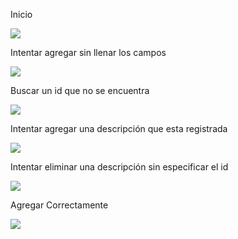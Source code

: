 Inicio

![](https://cdn.discordapp.com/attachments/1091163760292536403/1196268925755871292/image.png?ex=65b70341&is=65a48e41&hm=681149743d45c38574b2f0bc054fc80ad2b78f7c7d6751370b3984badabd1c6c&)

Intentar agregar sin llenar los campos

![](https://cdn.discordapp.com/attachments/1091163760292536403/1196269613571391508/image.png?ex=65b703e5&is=65a48ee5&hm=c46966f24888f900e5421694b3e9d0dc4e1784ebed24464ec2131e0bd9c0c439&)

Buscar un id que no se encuentra

![](https://cdn.discordapp.com/attachments/1091163760292536403/1196269986201751662/image.png?ex=65b7043e&is=65a48f3e&hm=e4c5f344d9647837033d658ada51f15fa60ef9de6821bf673d35e01966b80884&)

Intentar agregar una descripción que esta registrada

![](https://cdn.discordapp.com/attachments/1091163760292536403/1196271479629824030/image.png?ex=65b705a2&is=65a490a2&hm=83acd06bfcac03f6cd876b0b98e1b8d737cf149d0a930dd27e7e27883fc78055&)

Intentar eliminar una descripción sin especificar el id

![](https://cdn.discordapp.com/attachments/1091163760292536403/1196270108079837195/image.png?ex=65b7045b&is=65a48f5b&hm=a2c268079bd936999ad25d87a2af4235aa88f669deac503788d69cf56db36b96&)

Agregar Correctamente

![](https://cdn.discordapp.com/attachments/1091163760292536403/1196273795682553937/image.png?ex=65b707ca&is=65a492ca&hm=09f52335f5f071d42ed35de09e323cac93396725765907fac4241baee19c11f4&)
